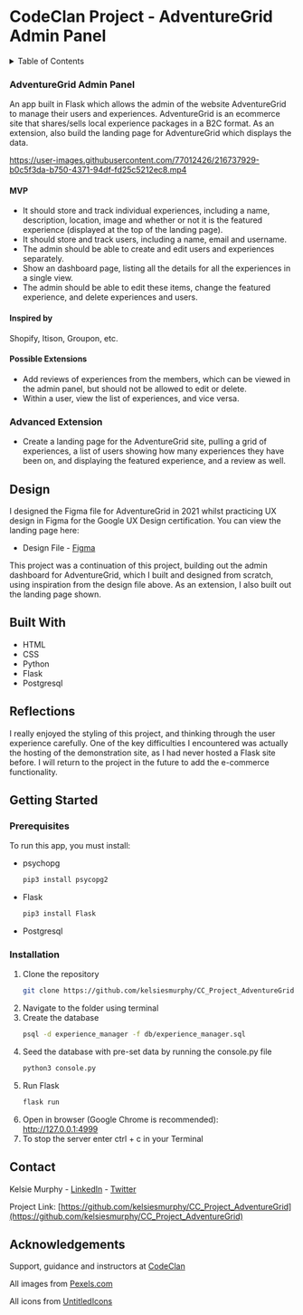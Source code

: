 # CodeClan Project - AdventureGrid Admin Panel

<!-- TABLE OF CONTENTS -->
<details>
  <summary>Table of Contents</summary>
  <ol>
    <li>
      <a href="#adventuregrid-admin-panel">Project Brief</a>
      <ul>
        <li><a href="#built-with">Built With</a></li>
        <li><a href="#reflections">Reflections</a></li>
      </ul>
    </li>
    <li>
      <a href="#getting-started">Getting Started</a>
      <ul>
        <li><a href="#installation">Installation</a></li>
      </ul>
    </li>
    <li><a href="#contact">Contact</a></li>
    <li><a href="#acknowledgments">Acknowledgments</a></li>
  </ol>
</details>



<!-- PROJECT BRIEF -->
### AdventureGrid Admin Panel

An app built in Flask which allows the admin of the website AdventureGrid to manage their users and experiences. AdventureGrid is an ecommerce site that shares/sells local experience packages in a B2C format. As an extension, also build the landing page for AdventureGrid which displays the data.

<!-- <img align="center" src="https://user-images.githubusercontent.com/77012426/211338415-c35cf698-44bc-4f70-be04-58e16ccf6b14.jpg" alt="AdventureGrid dashboard home"> -->

https://user-images.githubusercontent.com/77012426/216737929-b0c5f3da-b750-4371-94df-fd25c5212ec8.mp4

#### MVP

* It should store and track individual experiences, including a name, description, location, image and whether or not it is the featured experience (displayed at the top of the landing page).
* It should store and track users, including a name, email and username.
* The admin should be able to create and edit users and experiences separately.
* Show an dashboard page, listing all the details for all the experiences in a single view.
* The admin should be able to edit these items, change the featured experience, and delete experiences and users.

#### Inspired by

Shopify, Itison, Groupon, etc.

#### Possible Extensions

* Add reviews of experiences from the members, which can be viewed in the admin panel, but should not be allowed to edit or delete.
* Within a user, view the list of experiences, and vice versa.

### Advanced Extension
* Create a landing page for the AdventureGrid site, pulling a grid of experiences, a list of users showing how many experiences they have been on, and displaying the featured experience, and a review as well.


## Design
I designed the Figma file for AdventureGrid in 2021 whilst practicing UX design in Figma for the Google UX Design certification. You can view the landing page here:
* Design File - [Figma](https://www.figma.com/file/6y3NfwIqNHi1d9CFf0avwn/AdventureGrid-Design-File?node-id=0%3A1&t=LkN4g6GFA7sTKZwt-1)

This project was a continuation of this project, building out the admin dashboard for AdventureGrid, which I built and designed from scratch, using inspiration from the design file above. As an extension, I also built out the landing page shown.


<!-- BUILT WITH -->
## Built With

* HTML
* CSS
* Python
* Flask
* Postgresql


<!-- REFLECTIONS -->
## Reflections
I really enjoyed the styling of this project, and thinking through the user experience carefully. One of the key difficulties I encountered was actually the hosting of the demonstration site, as I had never hosted a Flask site before. I will return to the project in the future to add the e-commerce functionality.


<!-- GETTING STARTED -->
## Getting Started
### Prerequisites

To run this app, you must install: 
* psychopg
  ```sh
  pip3 install psycopg2
  ```

* Flask
  ```sh
  pip3 install Flask
  ```

* Postgresql



### Installation

1. Clone the repository
   ```sh
   git clone https://github.com/kelsiesmurphy/CC_Project_AdventureGrid.git
   ```
2. Navigate to the folder using terminal
3. Create the database
   ```sh
   psql -d experience_manager -f db/experience_manager.sql
   ```
4. Seed the database with pre-set data by running the console.py file
   ```sh
   python3 console.py
   ```
5. Run Flask
   ```sh
   flask run
   ```
6. Open in browser (Google Chrome is recommended): http://127.0.0.1:4999
7. To stop the server enter ctrl + c in your Terminal



<!-- CONTACT -->
## Contact

Kelsie Murphy - [LinkedIn](https://www.linkedin.com/in/kelsiesmurphy/) - [Twitter](https://twitter.com/kelsiesmurphy)

Project Link: [https://github.com/kelsiesmurphy/CC_Project_AdventureGrid](https://github.com/kelsiesmurphy/CC_Project_AdventureGrid)

<!-- ACKNOWLEDGEMENTS -->
## Acknowledgements

Support, guidance and instructors at [CodeClan](https://codeclan.com/)

All images from [Pexels.com](https://www.pexels.com/)

All icons from [UntitledIcons](https://www.untitledui.com/icons)
